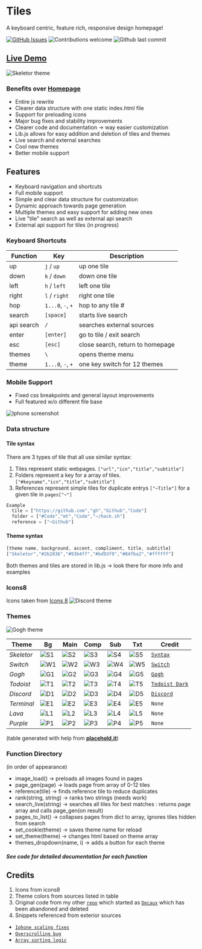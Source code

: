 # Tiles
A keyboard centric, feature rich, responsive design homepage!

[![GitHub Issues](https://img.shields.io/github/issues/boettner-eric/tiles.svg)](https://github.com/boettner-eric/homepage/issues)
![Contributions welcome](https://img.shields.io/badge/contributions-welcome-orange.svg)
![Github last commit](https://img.shields.io/github/last-commit/boettner-eric/tiles.svg)

## [**Live Demo**](https://boettner-eric.github.io/Tiles/index.html)


![Skeletor theme](Screenshots/skeletor.png)

### Benefits over **[Homepage](https://github.com/Boettner-eric/Homepage)**

* Entire js rewrite
* Clearer data structure with one static index.html file
* Support for preloading icons
* Major bug fixes and stability improvements
* Clearer code and documentation -> way easier customization
* Lib.js allows for easy addition and deletion of tiles and themes
* Live search and external searches
* Cool new themes
* Better mobile support


## Features
* Keyboard navigation and shortcuts
* Full mobile support
* Simple and clear data structure for customization
* Dynamic approach towards page generation
* Multiple themes and easy support for adding new ones
* Live "tile" search as well as external api search
* External api support for tiles (in progress)

### Keyboard Shortcuts

Function | Key | Description
--- | --- | ---
up | `j` / `up` | up one tile
down | `k` / `down` | down one tile
left | `h` / `left` | left one tile
right | `l` / `right` | right one tile
hop | `1...0`, `-`, `+` | hop to any tile #
search | `[space]` | starts live search
api search | `/` | searches external sources
enter | `[enter]` | go to tile / exit search
esc | `[esc]` | close search, return to homepage
themes | `\` | opens theme menu
theme | `1...0`, `-`, `+` | one key switch for 12 themes

### Mobile Support
* Fixed css breakpoints and general layout improvements
* Full featured w/o different file base

![Iphone screenshot](Screenshots/ipx.png)

### Data structure
#### Tile syntax
There are 3 types of tile that all use similar syntax:
1. Tiles represent static webpages. `["url","icn","title","subtitle"]`
2. Folders represent a key for a array of tiles.
`["#keyname","icn","title","subtitle"]`
3. References represent simple tiles for duplicate entrys
`["~Title"]` for a given tile in `pages["~"]`

```js
Example
  tile = ["https://github.com","gh","Github","Code"]
  folder = ["#Code","mt","Code","~/hack.sh"]
  reference = ["~Github"]
```

#### Theme syntax
```js
[theme name, background, accent, compliment, title, subtitle]
["Skeletor","#2b2836","#93b4ff","#bd93f9","#84fba2","#ffffff"]
```
Both themes and tiles are stored in lib.js -> look there for more info and examples

### Icons8
Icons taken from [Icons 8](https://icons8.com)
![Discord theme](Screenshots/term.png)
### Themes
![Gogh theme](Screenshots/gogh.png)

Theme | Bg | Main | Comp| Sub | Txt | Credit |
  --- | --- | --- | --- | --- | --- | --- |
*Skeletor* |![S1]|![S2]|![S3]|![S4]|![S5]|[`Syntax`](https://atom.io/themes/skeletor-syntax#color-palette)
*Switch* |![W1]|![W2]|![W3]|![W4]|![W5]|[`Switch`](https://www.nintendo.com/switch/)
*Gogh* |![G1]|![G2]|![G3]|![G4]|![G5]|[`Gogh`](https://colourlex.com/project/van-gogh-starry-night/)
*Todoist* |![T1]|![T2]|![T3]|![T4]|![T5]|[`Todoist Dark`](https://todoist.com)
*Discord* |![D1]|![D2]|![D3]|![D4]|![D5]|[`Discord`](https://discordapp.com/branding)
*Terminal* |![E1]|![E2]|![E3]|![E4]|![E5]|`None`
*Lava* |![L1]|![L2]|![L3]|![L4]|![L5]|`None`
*Purple* |![P1]|![P2]|![P3]|![P4]|![P5]|`None`
(table generated with help from **[placehold.it](https://placehold.it)**)

### Function Directory
(in order of appearance)
* image_load() -> preloads all images found in pages
* page_gen(page) -> loads page from array of 0-12 tiles
* reference(tile) -> finds reference tile to reduce duplicates
* rank(string, string) -> ranks two strings (needs work)
* search_live(string) -> searches all tiles for best matches : returns page array and calls page_gen(on result)
* pages_to_list() -> collapses pages from dict to array, ignores tiles hidden from search
* set_cookie(theme) -> saves theme name for reload
* set_theme(theme) -> changes html based on theme array
* themes_dropdown(name, i) -> adds a button for each theme

##### See code for detailed documentation for each function

## Credits
1. Icons from icons8
2. Theme colors from sources listed in table
3. Original code from my other [`repo`](https://github.com/Boettner-eric/Homepage) which started as [`Decaux`](https://github.com/Boettner-eric/Decaux) which has been abandoned and deleted
4. Snippets referenced from exterior sources
  - [`Iphone scaling fixes`](https://stackoverflow.com/questions/6483425/prevent-iphone-from-zooming-in-on-select-in-web-app)
  - [`Overscrolling bug`](https://stackoverflow.com/questions/12046315/prevent-overscrolling-of-web-page)
  - [`Array sorting logic`](https://stackoverflow.com/questions/11499268/sort-two-arrays-the-same-way)

[S1]:https://placehold.it/100x50/2b2836/ffffff/?text=2b2836
[S2]:https://placehold.it/100x50/93b4ff/ffffff/?text=93b4ff
[S3]:https://placehold.it/100x50/bd93f9/ffffff/?text=bd93f9
[S4]:https://placehold.it/100x50/84fba2/2b2836/?text=84fba2
[S5]:https://placehold.it/100x50/ffffff/2b2836/?text=ffffff
[W1]:https://placehold.it/100x50/414548/ffffff/?text=414548
[W2]:https://placehold.it/100x50/ff4554/ffffff/?text=ff4554
[W3]:https://placehold.it/100x50/00c3e3/ffffff/?text=00c3e3
[W4]:https://placehold.it/100x50/ffffff/414548/?text=ffffff
[W5]:https://placehold.it/100x50/ffffff/414548/?text=ffffff
[G1]:https://placehold.it/100x50/0375B4/FFFFFF/?text=0375B4
[G2]:https://placehold.it/100x50/007849/FFFFFF/?text=007849
[G3]:https://placehold.it/100x50/FECE00/FFFFFF/?text=FECE00
[G4]:https://placehold.it/100x50/FFFFFF/0375B4/?text=ffffff
[G5]:https://placehold.it/100x50/FFFFFF/0375B4/?text=ffffff
[T1]:https://placehold.it/100x50/1f1f1f/ffffff/?text=1f1f1f
[T2]:https://placehold.it/100x50/fccf1b/ffffff/?text=fccf1b
[T3]:https://placehold.it/100x50/cd5650/ffffff/?text=cd5650
[T4]:https://placehold.it/100x50/ffffff/1f1f1f/?text=ffffff
[T5]:https://placehold.it/100x50/ffffff/1f1f1f/?text=ffffff
[E1]:https://placehold.it/100x50/282828/33FF33/?text=282828
[E2]:https://placehold.it/100x50/282828/33FF33/?text=282828
[E3]:https://placehold.it/100x50/33FF33/?text=33FF33
[E4]:https://placehold.it/100x50/33FF33/282828/?text=33FF33
[E5]:https://placehold.it/100x50/33FF33/282828/?text=33FF33
[D1]:https://placehold.it/100x50/23272A/99AAB5/?text=23272A
[D2]:https://placehold.it/100x50/2C2F33/99AAB5/?text=2C2F33
[D3]:https://placehold.it/100x50/7289DA/99AAB5/?text=7289DA
[D4]:https://placehold.it/100x50/7289DA/23272A/?text=7289DA
[D5]:https://placehold.it/100x50/99AAB5/23272A/?text=99AAB5
[L1]:https://placehold.it/100x50/000000/99AAB5/?text=000000
[L2]:https://placehold.it/100x50/D32F2F/99AAB5/?text=D32F2F
[L3]:https://placehold.it/100x50/DD4132/99AAB5/?text=DD4132
[L4]:https://placehold.it/100x50/99AAB5/000000/?text=99AAB5
[L5]:https://placehold.it/100x50/99AAB5/000000/?text=99AAB5
[P1]:https://placehold.it/100x50/6B5B95/F0EDE5/?text=6B5B95
[P2]:https://placehold.it/100x50/FF383F/F0EDE5/?text=FF383F
[P3]:https://placehold.it/100x50/223A5E/F0EDE5/?text=223A5E
[P4]:https://placehold.it/100x50/F0EDE5/6B5B95/?text=F0EDE5
[P5]:https://placehold.it/100x50/F0EDE5/6B5B95/?text=F0EDE5
